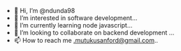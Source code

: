 - 👋 Hi, I’m @ndunda98
- 👀 I’m interested in software development...
- 🌱 I’m currently learning node javascript...
- 💞️ I’m looking to collaborate on backend development ...
- 📫 How to reach me .mutukusanford@gmail.com..

<!---
ndunda98/ndunda98 is a ✨ special ✨ repository because its `README.md` (this file) appears on your GitHub profile.
You can click the Preview link to take a look at your changes.
--->
